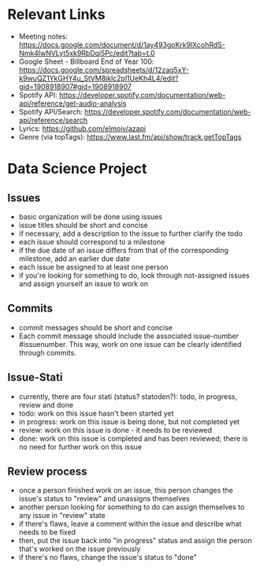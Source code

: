 # Relevant Links
- Meeting notes: https://docs.google.com/document/d/1ay493goKrk9lXcohRdS-Nmk4IwNVLyt5xk9RbDqi5Pc/edit?tab=t.0
- Google Sheet - Billboard End of Year 100: https://docs.google.com/spreadsheets/d/12zaq5xY-k9wuQZ1YkGHY4u_StVM8iklc2pl1UeKh4L4/edit?gid=1908918907#gid=1908918907
- Spotify API: https://developer.spotify.com/documentation/web-api/reference/get-audio-analysis
- Spotify API/Search: https://developer.spotify.com/documentation/web-api/reference/search
- Lyrics: https://github.com/elmoiv/azapi
- Genre (via topTags): https://www.last.fm/api/show/track.getTopTags

# Data Science Project

## Issues
- basic organization will be done using issues
- issue titles should be short and concise
- if necessary, add a description to the issue to further clarify the todo
- each issue should correspond to a milestone
- if the due date of an issue differs from that of the corresponding milestone, add an earlier due date
- each issue be assigned to at least one person
- if you're looking for something to do, look through not-assigned issues and assign yourself an issue to work on

## Commits
- commit messages should be short and concise
- Each commit message should include the associated issue-number #issuenumber. This way, work on one issue can be clearly identified through commits.

## Issue-Stati
- currently, there are four stati (status? statoden?): todo, in progress, review and done
- todo: work on this issue hasn't been started yet
- in progress: work on this issue is being done, but not completed yet
- review: work on this issue is done - it needs to be reviewed
- done: work on this issue is completed and has been reviewed; there is no need for further work on this issue

## Review process
- once a person finished work on an issue, this person changes the issue's status to "review" and unassigns themselves
- another person looking for something to do can assign themselves to any issue in "review" state
- if there's flaws, leave a comment within the issue and describe what needs to be fixed
- then, put the issue back into "in progress" status and assign the person that's worked on the issue previously
- if there's no flaws, change the issue's status to "done"
